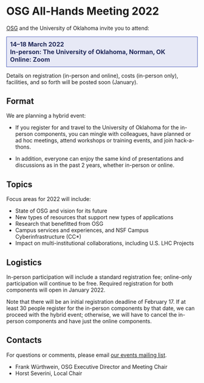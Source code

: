 # OSG All-Hands Meeting 2022

[OSG](https://www.opensciencegrid.org/) and the University of Oklahoma invite you to attend:

<div style="border: 1px solid #3F51B5; color: #20295A; background-color: #E7E9F6; padding: 1ex; font-size: 115%; font-weight: bold;">
  14&ndash;18 March 2022
  <br>
  In-person: The University of Oklahoma, Norman, OK
  <br>
  Online: Zoom
</div>

Details on registration (in-person and online), costs (in-person only), facilities,
and so forth will be posted soon (January).

## Format

We are planning a hybrid event:

*  If you register for and travel to the University of Oklahoma for the in-person components,
   you can mingle with colleagues,
   have planned or ad hoc meetings,
   attend workshops or training events,
   and join hack-a-thons.

*  In addition, everyone can enjoy the same kind of presentations and discussions as in the past 2 years,
   whether in-person or online.

## Topics

Focus areas for 2022 will include:

*   State of OSG and vision for its future
*   New types of resources that support new types of applications
*   Research that benefitted from OSG
*   Campus services and experiences, and NSF Campus Cyberinfrastructure (CC*)
*   Impact on multi-institutional collaborations, including U.S. LHC Projects

## Logistics

In-person participation will include a standard registration fee;
online-only participation will continue to be free.
Required registration for both components will open in January 2022.

Note that there will be an initial registration deadline of February 17.
If at least 30 people register for the in-person components by that date,
we can proceed with the hybrid event;
otherwise, we will have to cancel the in-person components and have just the online components.

## Contacts

For questions or comments, please email
[our events mailing list](mailto:events@opensciencegrid.org).

* Frank Würthwein, OSG Executive Director and Meeting Chair
* Horst Severini, Local Chair
